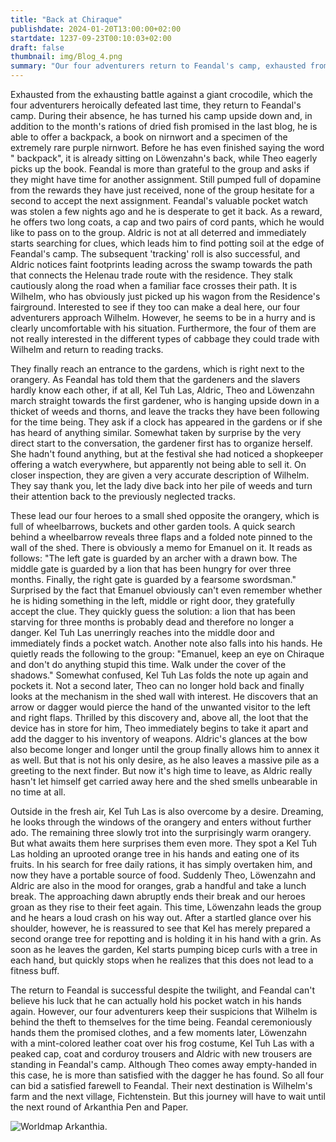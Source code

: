 ```yaml
---
title: "Back at Chiraque"
publishdate: 2024-01-20T13:00:00+02:00
startdate: 1237-09-23T00:10:03+02:00
draft: false
thumbnail: img/Blog_4.png
summary: "Our four adventurers return to Feandal's camp, exhausted from their fight against the giant crocodile in the last session. Here they finally receive their long-awaited first quest reward. Furthermore, Feandal is so enthusiastic about their results that he immediately offers them a new mission. Our four don't need to be asked twice and naturally accept the new quest. You can find out where it takes them here:"
---
```


Exhausted from the exhausting battle against a giant crocodile, which the four adventurers heroically defeated last time, they return to Feandal's camp. During their absence, he has turned his camp upside down and, in addition to the month's rations of dried fish promised in the last blog, he is able to offer a backpack, a book on nirnwort and a specimen of the extremely rare purple nirnwort. Before he has even finished saying the word " backpack", it is already sitting on Löwenzahn's back, while Theo eagerly picks up the book. Feandal is more than grateful to the group and asks if they might have time for another assignment. Still pumped full of dopamine from the rewards they have just received, none of the group hesitate for a second to accept the next assignment. Feandal's valuable pocket watch was stolen a few nights ago and he is desperate to get it back. As a reward, he offers two long coats, a cap and two pairs of cord pants, which he would like to pass on to the group. Aldric is not at all deterred and immediately starts searching for clues, which leads him to find potting soil at the edge of Feandal's camp. The subsequent 'tracking' roll is also successful, and Aldric notices faint footprints leading across the swamp towards the path that connects the Helenau trade route with the residence. They stalk cautiously along the road when a familiar face crosses their path. It is Wilhelm, who has obviously just picked up his wagon from the Residence's fairground. Interested to see if they too can make a deal here, our four adventurers approach Wilhelm. However, he seems to be in a hurry and is clearly uncomfortable with his situation. Furthermore, the four of them are not really interested in the different types of cabbage they could trade with Wilhelm and return to reading tracks.

They finally reach an entrance to the gardens, which is right next to the orangery. As Feandal has told them that the gardeners and the slavers hardly know each other, if at all, Kel Tuh Las, Aldric, Theo and Löwenzahn march straight towards the first gardener, who is hanging upside down in a thicket of weeds and thorns, and leave the tracks they have been following for the time being. They ask if a clock has appeared in the gardens or if she has heard of anything similar. Somewhat taken by surprise by the very direct start to the conversation, the gardener first has to organize herself. She hadn't found anything, but at the festival she had noticed a shopkeeper offering a watch everywhere, but apparently not being able to sell it. On closer inspection, they are given a very accurate description of Wilhelm. They say thank you, let the lady dive back into her pile of weeds and turn their attention back to the previously neglected tracks.

These lead our four heroes to a small shed opposite the orangery, which is full of wheelbarrows, buckets and other garden tools. A quick search behind a wheelbarrow reveals three flaps and a folded note pinned to the wall of the shed. There is obviously a memo for Emanuel on it. It reads as follows: "The left gate is guarded by an archer with a drawn bow. The middle gate is guarded by a lion that has been hungry for over three months. Finally, the right gate is guarded by a fearsome swordsman." Surprised by the fact that Emanuel obviously can't even remember whether he is hiding something in the left, middle or right door, they gratefully accept the clue. They quickly guess the solution: a lion that has been starving for three months is probably dead and therefore no longer a danger. Kel Tuh Las unerringly reaches into the middle door and immediately finds a pocket watch. Another note also falls into his hands. He quietly reads the following to the group: "Emanuel, keep an eye on Chiraque and don't do anything stupid this time. Walk under the cover of the shadows." Somewhat confused, Kel Tuh Las folds the note up again and pockets it. Not a second later, Theo can no longer hold back and finally looks at the mechanism in the shed wall with interest. He discovers that an arrow or dagger would pierce the hand of the unwanted visitor to the left and right flaps. Thrilled by this discovery and, above all, the loot that the device has in store for him, Theo immediately begins to take it apart and add the dagger to his inventory of weapons. Aldric's glances at the bow also become longer and longer until the group finally allows him to annex it as well. But that is not his only desire, as he also leaves a massive pile as a greeting to the next finder. But now it's high time to leave, as Aldric really hasn't let himself get carried away here and the shed smells unbearable in no time at all.

Outside in the fresh air, Kel Tuh Las is also overcome by a desire. Dreaming, he looks through the windows of the orangery and enters without further ado. The remaining three slowly trot into the surprisingly warm orangery. But what awaits them here surprises them even more. They spot a Kel Tuh Las holding an uprooted orange tree in his hands and eating one of its fruits. In his search for free daily rations, it has simply overtaken him, and now they have a portable source of food. Suddenly Theo, Löwenzahn and Aldric are also in the mood for oranges, grab a handful and take a lunch break. The approaching dawn abruptly ends their break and our heroes groan as they rise to their feet again. This time, Löwenzahn leads the group and he hears a loud crash on his way out. After a startled glance over his shoulder, however, he is reassured to see that Kel has merely prepared a second orange tree for repotting and is holding it in his hand with a grin. As soon as he leaves the garden, Kel starts pumping bicep curls with a tree in each hand, but quickly stops when he realizes that this does not lead to a fitness buff.

The return to Feandal is successful despite the twilight, and Feandal can't believe his luck that he can actually hold his pocket watch in his hands again. However, our four adventurers keep their suspicions that Wilhelm is behind the theft to themselves for the time being. Feandal ceremoniously hands them the promised clothes, and a few moments later, Löwenzahn with a mint-colored leather coat over his frog costume, Kel Tuh Las with a peaked cap, coat and corduroy trousers and Aldric with new trousers are standing in Feandal's camp. Although Theo comes away empty-handed in this case, he is more than satisfied with the dagger he has found. So all four can bid a satisfied farewell to Feandal. Their next destination is Wilhelm's farm and the next village, Fichtenstein. But this journey will have to wait until the next round of Arkanthia Pen and Paper.

<div class="img-max center">
  <img class="img-fluid" title="Worldmap Arkanthia" alt="Worldmap Arkanthia." src="/img/Arkanthia_Full_Map_Blog_1-4.jpg" />
</div>
